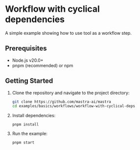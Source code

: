 # Workflow with cyclical dependencies

A simple example showing how to use tool as a workflow step.

## Prerequisites

- Node.js v20.0+
- pnpm (recommended) or npm

## Getting Started

1. Clone the repository and navigate to the project directory:

   ```bash
   git clone https://github.com/mastra-ai/mastra
   cd examples/basics/workflows/workflow-with-cyclical-deps
   ```

2. Install dependencies:

   ```
   pnpm install
   ```

3. Run the example:

   ```bash
   pnpm start
   ```
